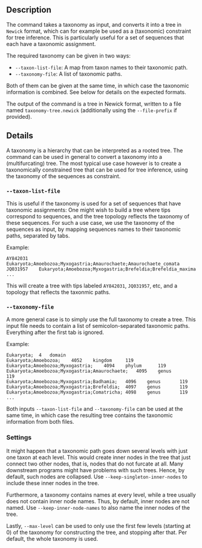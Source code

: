 ## Description

The command takes a taxonomy as input, and converts it into a tree in `Newick` format,
which can for example be used as a (taxonomic) constraint for tree inference.
This is particularly useful for a set of sequences that each have a taxonomic assignment.

The required taxonomy can be given in two ways:

  * `--taxon-list-file`: A map from taxon names to their taxonomic path.
  * `--taxonomy-file`: A list of taxonomic paths.

Both of them can be given at the same time, in which case the taxonomic information is combined.
See below for details on the expected formats.

The output of the command is a tree in Newick format, written to a file named `taxonomy-tree.newick`
(additionally using the `--file-prefix` if provided).

## Details

A taxonomy is a hierarchy that can be interpreted as a rooted tree.
The command can be used in general to convert a taxonomy into a (multifurcating) tree.
The most typical use case however is to create a taxonomically constrained tree that can be used
for tree inference, using the taxonomy of the sequences as constraint.

### `--taxon-list-file`

This is useful if the taxonomy is used for a set of sequences that have taxonomic assignments:
One might wish to build a tree where tips correspond to sequences, and the tree topology
reflects the taxonomy of these sequences. For such a use case, we use the taxonomy of the sequences
as input, by mapping sequences names to their taxonomic paths, separated by tabs.

Example:

    AY842031	Eukaryota;Amoebozoa;Myxogastria;Amaurochaete;Amaurochaete_comata
    JQ031957	Eukaryota;Amoebozoa;Myxogastria;Brefeldia;Brefeldia_maxima
    ...

This will create a tree with tips labeled `AY842031`, `JQ031957`, etc, and a topology that reflects
the taxonmic paths.

### `--taxonomy-file`

A more general case is to simply use the full taxonomy to create a tree. This input file needs to
contain a list of semicolon-separated taxonomic paths. Everything after the first tab is ignored.

Example:

```
Eukaryota;	4	domain
Eukaryota;Amoebozoa;	4052	kingdom		119
Eukaryota;Amoebozoa;Myxogastria;	4094	phylum		119
Eukaryota;Amoebozoa;Myxogastria;Amaurochaete;	4095	genus		119
Eukaryota;Amoebozoa;Myxogastria;Badhamia;	4096	genus		119
Eukaryota;Amoebozoa;Myxogastria;Brefeldia;	4097	genus		119
Eukaryota;Amoebozoa;Myxogastria;Comatricha;	4098	genus		119
...
```

Both inputs `--taxon-list-file` and `--taxonomy-file` can be used at the same time,
in which case the resulting tree contains the taxonomic information from both files.

### Settings

It might happen that a taxonomic path goes down several levels with just one taxon at each level.
This would create inner nodes in the tree that just connect two other nodes, that is, nodes that
do not furcate at all. Many downstream programs might have problems with such trees.
Hence, by default, such nodes are collapsed. Use `--keep-singleton-inner-nodes` to include these
inner nodes in the tree.

Furthermore, a taxonomy contains names at every level, while a tree usually does not contain
inner node names. Thus, by default, inner nodes are not named. Use `--keep-inner-node-names`
to also name the inner nodes of the tree.

Lastly, `--max-level` can be used to only use the first few levels (starting at 0) of the taxonomy
for constructing the tree, and stopping after that. Per default, the whole taxonomy is used.
